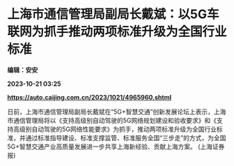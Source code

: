 # 上海市通信管理局副局长戴斌：以5G车联网为抓手推动两项标准升级为全国行业标准
**编辑：安安**

**2023-10-21 03:25**

**https://auto.caijing.com.cn/2023/1021/4965960.shtml**

日前，上海市通信管理局副局长戴斌在“5G+智慧交通”创新发展论坛上表示，上海市通信管理局将以《支持高级别自动驾驶的5G网络规划建设和验收要求》和《支持高级别自动驾驶的5G网络性能要求》为抓手，推动两项标准升级为全国行业标准，并通过标准指导建设、标准支撑监管、标准服务全国“三步走”的方式，为全国5G+智慧交通产业高质量发展进一步共享上海新经验、贡献上海方案。 (上海证券报)
